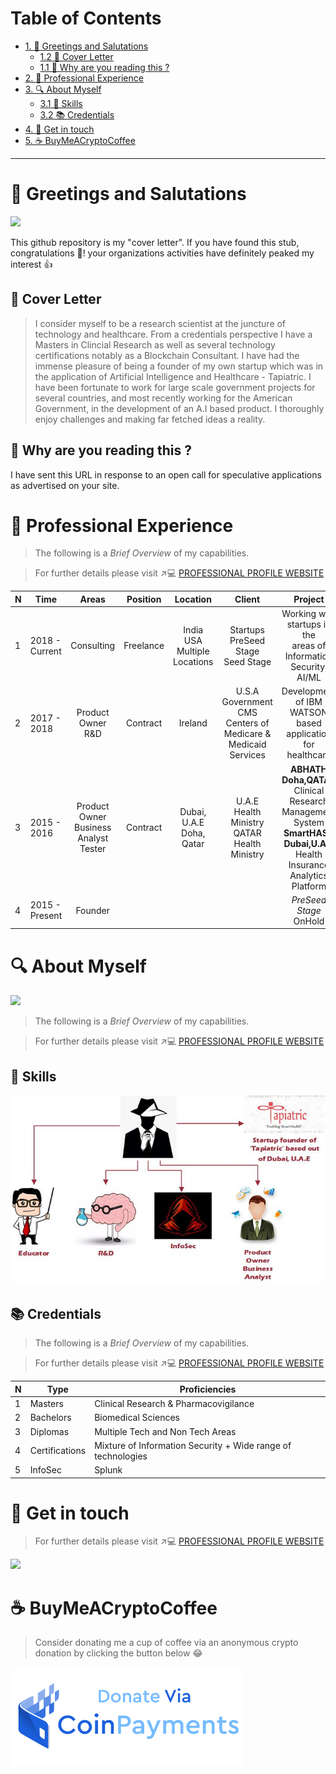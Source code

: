 # Table of Contents

- [1. 👋 Greetings and Salutations](#-greetings-and-salutations)
  * [1.2 💌 Cover Letter](#-Cover-Letter)
  * [1.1 👀 Why are you reading this ?](#-why-are-you-reading-this-)
- [2. 💼 Professional Experience](#-professional-experience)
- [3. 🔍 About Myself](#-about-myself)
  * [3.1 🥊 Skills](#-skills)
  * [3.2 📚 Credentials](#-credentials)
- [4. 🤝 Get in touch](#-get-in-touch)
- [5. ☕ BuyMeACryptoCoffee](#-buymeacryptocoffee)

---

# 👋 Greetings and Salutations 

[![](https://media.giphy.com/media/QYkX9IMHthYn0Y3pcG/giphy.gif)](http://sarfraz.xyz/)

This github repository is my "cover letter". If you have found this stub, congratulations 🥳!  your organizations activities have definitely peaked my interest 👍

## 💌 Cover Letter

> I consider myself to be a research scientist at the juncture of technology and healthcare. 
> From a credentials perspective I have a Masters in Clincial Research 
> as well as several technology certifications notably as a Blockchain Consultant. 
> I have had  the immense pleasure of being a  founder of my own startup which was in the 
> application of Artificial Intelligence and Healthcare - Tapiatric. 
> I have been fortunate to work for large scale government projects for several countries, 
> and most recently working for the American Government, in the development of an A.I based product. 
> I thoroughly enjoy challenges and making far fetched ideas a reality. 



## 👀 Why are you reading this ?

I have sent this URL in response to an open call for speculative applications as advertised on your site. 

# 💼 Professional Experience 

> The following is a _Brief Overview_ of my capabilities.
 
> For further details please visit ↗️💻 [PROFESSIONAL PROFILE WEBSITE](http://www.sarfraz.xyz)

N | Time | Areas | Position | Location | Client | Project 
--- | --- | :---: | :---: | :---: | :---: | :---:
1 | 2018 - Current | Consulting | Freelance | India <br> USA <br> Multiple Locations | Startups <br> PreSeed Stage <br> Seed Stage |Working with startups in the <br> areas of <br> Information Security, AI/ML
2 | 2017 - 2018 | Product Owner <br> R&D | Contract | Ireland | U.S.A Government <br> CMS <br> Centers of Medicare & <br> Medicaid Services |Development of IBM WATSON based application for healthcare 
3 | 2015 - 2016 | Product Owner <br> Business Analyst <br> Tester | Contract |  Dubai, U.A.E <br> Doha, Qatar |U.A.E Health Ministry <br> QATAR Health Ministry  | **ABHATH Doha,QATAR** <br> Clinical Research <br> Management System <br> **SmartHASD Dubai,U.A.E** <br> Health Insurance <br> Analytics Platform| 
4 | 2015 - Present | Founder | | | | _PreSeed Stage_ <br> OnHold


# 🔍 About Myself

[![](https://media.giphy.com/media/NQSZ1MVGLKuGibvJzv/giphy.gif)](http://sarfraz.xyz/)

> The following is a _Brief Overview_ of my capabilities.
 
> For further details please visit ↗️💻 [PROFESSIONAL PROFILE WEBSITE](http://www.sarfraz.xyz)


## 🥊 Skills

[![](https://github.com/zarfraz/Engagementz/blob/main/skz.jpg)](http://sarfraz.xyz/)

## 📚 Credentials

> The following is a _Brief Overview_ of my capabilities.
 
> For further details please visit ↗️💻 [PROFESSIONAL PROFILE WEBSITE](http://www.sarfraz.xyz)

N | Type | Proficiencies
--- | --- | --- 
1 | Masters | Clinical Research & Pharmacovigilance
2 | Bachelors | Biomedical Sciences 
3 | Diplomas | Multiple Tech and Non Tech Areas
4 | Certifications | Mixture of Information Security + Wide range of technologies
5 | InfoSec | Splunk 

# 🤝 Get in touch 

> For further details please visit ↗️💻 [PROFESSIONAL PROFILE WEBSITE](http://www.sarfraz.xyz)

[![](https://media.giphy.com/media/VgeGEVTdwzZao/giphy.gif)](http://sarfraz.xyz/)

# ☕ BuyMeACryptoCoffee

> Consider donating me a cup of coffee via an anonymous crypto donation by clicking the button below 😂
> 
[![](https://github.com/zarfraz/Engagementz/blob/main/KK.png)](https://sites.google.com/view/cryptocoffee/)
